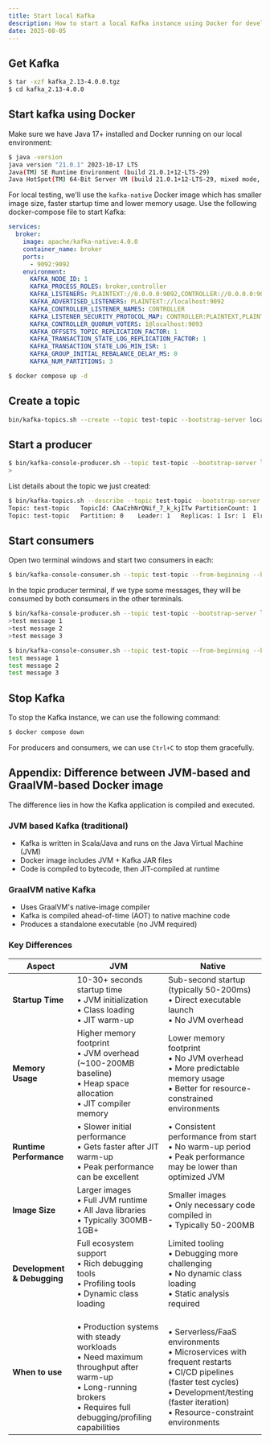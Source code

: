 ```yaml
---
title: Start local Kafka
description: How to start a local Kafka instance using Docker for development and testing purposes.
date: 2025-08-05
---
```


## Get Kafka

```sh
$ tar -xzf kafka_2.13-4.0.0.tgz
$ cd kafka_2.13-4.0.0
```

## Start kafka using Docker

Make sure we have Java 17+ installed and Docker running on our local environment:

```sh
$ java -version
java version "21.0.1" 2023-10-17 LTS
Java(TM) SE Runtime Environment (build 21.0.1+12-LTS-29)
Java HotSpot(TM) 64-Bit Server VM (build 21.0.1+12-LTS-29, mixed mode, sharing)
```

For local testing, we'll use the `kafka-native` Docker image which has smaller image size, faster startup time and lower memory usage.
Use the following docker-compose file to start Kafka:

```yml
services:
  broker:
    image: apache/kafka-native:4.0.0
    container_name: broker
    ports:
      - 9092:9092
    environment:
      KAFKA_NODE_ID: 1
      KAFKA_PROCESS_ROLES: broker,controller
      KAFKA_LISTENERS: PLAINTEXT://0.0.0.0:9092,CONTROLLER://0.0.0.0:9093
      KAFKA_ADVERTISED_LISTENERS: PLAINTEXT://localhost:9092
      KAFKA_CONTROLLER_LISTENER_NAMES: CONTROLLER
      KAFKA_LISTENER_SECURITY_PROTOCOL_MAP: CONTROLLER:PLAINTEXT,PLAINTEXT:PLAINTEXT
      KAFKA_CONTROLLER_QUORUM_VOTERS: 1@localhost:9093
      KAFKA_OFFSETS_TOPIC_REPLICATION_FACTOR: 1
      KAFKA_TRANSACTION_STATE_LOG_REPLICATION_FACTOR: 1
      KAFKA_TRANSACTION_STATE_LOG_MIN_ISR: 1
      KAFKA_GROUP_INITIAL_REBALANCE_DELAY_MS: 0
      KAFKA_NUM_PARTITIONS: 3
```

```sh
$ docker compose up -d
```

## Create a topic

```sh
bin/kafka-topics.sh --create --topic test-topic --bootstrap-server localhost:9092
```

## Start a producer

```sh
$ bin/kafka-console-producer.sh --topic test-topic --bootstrap-server localhost:9092
>
```

List details about the topic we just created:

```sh
$ bin/kafka-topics.sh --describe --topic test-topic --bootstrap-server localhost:9092
Topic: test-topic	TopicId: CAaCzhNrQNif_7_k_kjITw	PartitionCount: 1	ReplicationFactor: 1	Configs: segment.bytes=1073741824
Topic: test-topic	Partition: 0	Leader: 1	Replicas: 1	Isr: 1	Elr: 	LastKnownElr:
```

## Start consumers

Open two terminal windows and start two consumers in each:

```sh
$ bin/kafka-console-consumer.sh --topic test-topic --from-beginning --bootstrap-server localhost:9092
```

In the topic producer terminal, if we type some messages, they will be consumed by both consumers in the other terminals.

```sh
$ bin/kafka-console-producer.sh --topic test-topic --bootstrap-server localhost:9092
>test message 1
>test message 2
>test message 3
```

```sh
$ bin/kafka-console-consumer.sh --topic test-topic --from-beginning --bootstrap-server localhost:9092
test message 1
test message 2
test message 3
```

## Stop Kafka

To stop the Kafka instance, we can use the following command:

```sh
$ docker compose down
```

For producers and consumers, we can use `Ctrl+C` to stop them gracefully.

## Appendix: Difference between JVM-based and GraalVM-based Docker image

The difference lies in how the Kafka application is compiled and executed. 

### JVM based Kafka (traditional)

- Kafka is written in Scala/Java and runs on the Java Virtual Machine (JVM)
- Docker image includes JVM + Kafka JAR files
- Code is compiled to bytecode, then JIT-compiled at runtime

### GraalVM native Kafka

- Uses GraalVM's native-image compiler
- Kafka is compiled ahead-of-time (AOT) to native machine code
- Produces a standalone executable (no JVM required)

### Key Differences


| Aspect | JVM | Native |
|--------|-----|--------|
| **Startup Time** | 10-30+ seconds startup time<br>• JVM initialization<br>• Class loading<br>• JIT warm-up | Sub-second startup (typically 50-200ms)<br>• Direct executable launch<br>• No JVM overhead |
| **Memory Usage** | Higher memory footprint<br>• JVM overhead (~100-200MB baseline)<br>• Heap space allocation<br>• JIT compiler memory | Lower memory footprint<br>• No JVM overhead<br>• More predictable memory usage<br>• Better for resource-constrained environments |
| **Runtime Performance** | • Slower initial performance<br>• Gets faster after JIT warm-up<br>• Peak performance can be excellent | • Consistent performance from start<br>• No warm-up period<br>• Peak performance may be lower than optimized JVM |
| **Image Size** | Larger images<br>• Full JVM runtime<br>• All Java libraries<br>• Typically 300MB-1GB+ | Smaller images<br>• Only necessary code compiled in<br>• Typically 50-200MB |
| **Development & Debugging** | Full ecosystem support<br>• Rich debugging tools<br>• Profiling tools<br>• Dynamic class loading | Limited tooling<br>• Debugging more challenging<br>• No dynamic class loading<br>• Static analysis required |
| **When to use** | <br>• Production systems with steady workloads <br>• Need maximum throughput after warm-up <br>• Long-running brokers <br>• Requires full debugging/profiling capabilities  | <br>• Serverless/FaaS environments <br>• Microservices with frequent restarts <br>• CI/CD pipelines (faster test cycles) <br>• Development/testing (faster iteration) <br>• Resource-constraint environments |